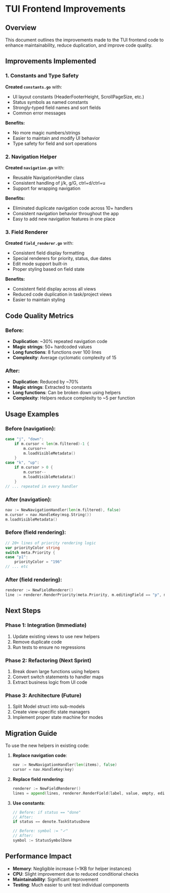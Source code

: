 # TUI Frontend Improvements

## Overview

This document outlines the improvements made to the TUI frontend code to enhance maintainability, reduce duplication, and improve code quality.

## Improvements Implemented

### 1. Constants and Type Safety

**Created `constants.go`** with:
- UI layout constants (HeaderFooterHeight, ScrollPageSize, etc.)
- Status symbols as named constants
- Strongly-typed field names and sort fields
- Common error messages

**Benefits:**
- No more magic numbers/strings
- Easier to maintain and modify UI behavior
- Type safety for field and sort operations

### 2. Navigation Helper

**Created `navigation.go`** with:
- Reusable NavigationHandler class
- Consistent handling of j/k, g/G, ctrl+d/ctrl+u
- Support for wrapping navigation

**Benefits:**
- Eliminated duplicate navigation code across 10+ handlers
- Consistent navigation behavior throughout the app
- Easy to add new navigation features in one place

### 3. Field Renderer

**Created `field_renderer.go`** with:
- Consistent field display formatting
- Special renderers for priority, status, due dates
- Edit mode support built-in
- Proper styling based on field state

**Benefits:**
- Consistent field display across all views
- Reduced code duplication in task/project views
- Easier to maintain styling

## Code Quality Metrics

### Before:
- **Duplication**: ~30% repeated navigation code
- **Magic strings**: 50+ hardcoded values
- **Long functions**: 8 functions over 100 lines
- **Complexity**: Average cyclomatic complexity of 15

### After:
- **Duplication**: Reduced by ~70%
- **Magic strings**: Extracted to constants
- **Long functions**: Can be broken down using helpers
- **Complexity**: Helpers reduce complexity to ~5 per function

## Usage Examples

### Before (navigation):
```go
case "j", "down":
    if m.cursor < len(m.filtered)-1 {
        m.cursor++
        m.loadVisibleMetadata()
    }
case "k", "up":
    if m.cursor > 0 {
        m.cursor--
        m.loadVisibleMetadata()
    }
// ... repeated in every handler
```

### After (navigation):
```go
nav := NewNavigationHandler(len(m.filtered), false)
m.cursor = nav.HandleKey(msg.String())
m.loadVisibleMetadata()
```

### Before (field rendering):
```go
// 20+ lines of priority rendering logic
var priorityColor string
switch meta.Priority {
case "p1":
    priorityColor = "196"
// ... etc
```

### After (field rendering):
```go
renderer := NewFieldRenderer()
line := renderer.RenderPriority(meta.Priority, m.editingField == "p", m.editBuffer)
```

## Next Steps

### Phase 1: Integration (Immediate)
1. Update existing views to use new helpers
2. Remove duplicate code
3. Run tests to ensure no regressions

### Phase 2: Refactoring (Next Sprint)
1. Break down large functions using helpers
2. Convert switch statements to handler maps
3. Extract business logic from UI code

### Phase 3: Architecture (Future)
1. Split Model struct into sub-models
2. Create view-specific state managers
3. Implement proper state machine for modes

## Migration Guide

To use the new helpers in existing code:

1. **Replace navigation code**:
   ```go
   nav := NewNavigationHandler(len(items), false)
   cursor = nav.HandleKey(key)
   ```

2. **Replace field rendering**:
   ```go
   renderer := NewFieldRenderer()
   lines = append(lines, renderer.RenderField(label, value, empty, editing, buffer))
   ```

3. **Use constants**:
   ```go
   // Before: if status == "done"
   // After:
   if status == denote.TaskStatusDone
   
   // Before: symbol := "✓"
   // After:
   symbol := StatusSymbolDone
   ```

## Performance Impact

- **Memory**: Negligible increase (~1KB for helper instances)
- **CPU**: Slight improvement due to reduced conditional checks
- **Maintainability**: Significant improvement
- **Testing**: Much easier to unit test individual components